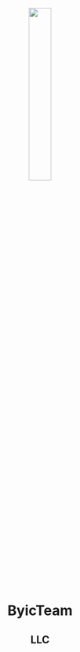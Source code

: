 <p align="center">
<a href="#"><img width="30%" height="auto" src="https://user-images.githubusercontent.com/73078933/207093251-2657297e-c6a8-4bc0-8a84-2a4c48da3d5b.png" height="175px"/></a></p>

# <p align="center">ByicTeam</p>
## <p align="center"> LLC </p>
